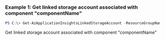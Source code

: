 ### Example 1: Get linked storage account associated with component "componentName"
```powershell
PS C:\> Get-AzApplicationInsightsLinkedStorageAccount -ResourceGroupName "rgName" -ComponentName "componentName"
```

Get linked storage account associated with component "componentName"

